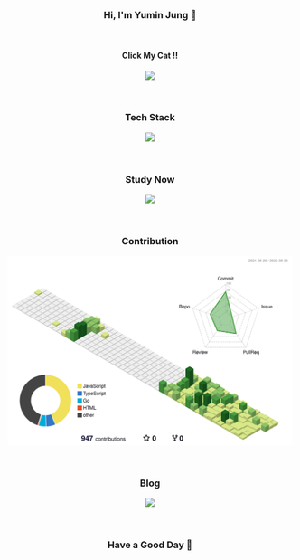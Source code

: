 <br/>

<h3 align="center">Hi, I'm Yumin Jung 👋</h3>

<br/>

<h4 align="center">Click My Cat !!</h4>
<p align="center">
  <a href="https://yumin-portfolio.vercel.app/">
    <img src="https://media.giphy.com/media/1r1SwzvgghcNW/giphy.gif">
  </a>
</p>

<br/>

<h3 align="center">Tech Stack</h3>

<p align="center">
  <a href="https://github.com/yumin-jung">
    <img src="https://skillicons.dev/icons?i=react,tailwind,nextjs,nodejs,express,figma,ts,js,go,mongodb,jest,git&perline=6&theme=light"/>
  </a>
</p>

<br/>

<h3 align="center">Study Now</h3>

<p align="center">
  <a href="https://github.com/yumin-jung">
    <img src="https://skillicons.dev/icons?i=latex,mysql,docker&theme=light"/>
  </a>
</p>

<br/>

<h3 align="center">Contribution</h3>

<p align="center">
<img src="./profile-3d-contrib/profile-green-animate.svg">
</p>

<br/>

<h3 align="center">Blog</h3>
<p align="center">
  <a href="https://medium.com/@yumin-jung">
    <img src="https://media.giphy.com/media/mufPePT1wysiA/giphy.gif">
  </a>
</p>

<br/>

<h3 align="center">Have a Good Day 🙂</h3>

<br/>
